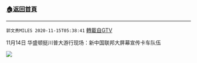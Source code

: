 ﻿###  [:house:返回首頁](https://github.com/ourhimalayas/txt)
---

`郭文贵MILES 2020-11-15T05:38:41` [轉載自GTV](https://gtv.org/web/#/UserInfo/5e596957357cc612d35a8044)

11月14日 华盛顿挺川普大游行现场：新中国联邦大屏幕宣传卡车队伍

[![](https://filegroup.gtv.org/cdn-cgi/image/width=600/https://filegroup.gtv.org/group4/default/20201115/05/38/0/3e7f1cf554918f2f0bf9ba6295ad3d96.jpg)](https://filegroup.gtv.org/group4/default/20201115/05/38/0/884ee63ec7a914effcf60fd157323c3c.mp4)